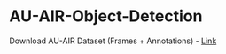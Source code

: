 # AU-AIR-Object-Detection

Download AU-AIR Dataset (Frames + Annotations) - [Link](https://bozcani.github.io/auairdataset#download)

